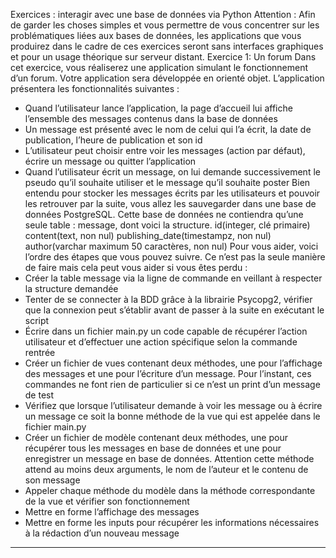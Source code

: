 Exercices : interagir avec une base de données via Python
Attention : Afin de garder les choses simples et vous permettre de vous concentrer sur les 
problématiques liées aux bases de données, les applications que vous produirez dans le cadre de 
ces exercices seront sans interfaces graphiques et pour un usage théorique sur serveur distant.
Exercice 1: Un forum
Dans cet exercice, vous réaliserez une application simulant le fonctionnement d’un forum. Votre 
application sera développée en orienté objet. L’application présentera les fonctionnalités suivantes
:
- Quand l’utilisateur lance l’application, la page d’accueil lui affiche l’ensemble des messages 
contenus dans la base de données
- Un message est présenté avec le nom de celui qui l’a écrit, la date de publication, l’heure de 
publication et son id
- L’utilisateur peut choisir entre voir les messages (action par défaut), écrire un message ou quitter 
l’application
- Quand l’utilisateur écrit un message, on lui demande successivement le pseudo qu’il souhaite 
utiliser et le message qu’il souhaite poster
Bien entendu pour stocker les messages écrits par les utilisateurs et pouvoir les retrouver par la 
suite, vous allez les sauvegarder dans une base de données PostgreSQL.
Cette base de données ne contiendra qu’une seule table
: message, dont voici la structure.
id(integer, clé primaire)
content(text, non nul)
publishing_date(timestampz, non nul)
author(varchar maximum 50 caractères, non nul) 
Pour vous aider, voici l’ordre des étapes que vous pouvez suivre. Ce n’est pas la seule manière de 
faire mais cela peut vous aider si vous êtes perdu
:
- Créer la table message via la ligne de commande en veillant à respecter la structure demandée
- Tenter de se connecter à la BDD grâce à la librairie Psycopg2, vérifier que la connexion peut 
s’établir avant de passer à la suite en exécutant le script
- Écrire dans un fichier main.py un code capable de récupérer l’action utilisateur et d’effectuer une 
action spécifique selon la commande rentrée
- Créer un fichier de vues contenant deux méthodes, une pour l’affichage des messages et une pour 
l’écriture d’un message. Pour l’instant, ces commandes ne font rien de particulier si ce n’est un print
d’un message de test
- Vérifiez que lorsque l’utilisateur demande à voir les message ou à écrire un message ce soit la 
bonne méthode de la vue qui est appelée dans le fichier main.py
- Créer un fichier de modèle contenant deux méthodes, une pour récupérer tous les messages en 
base de données et une pour enregistrer un message en base de données. Attention cette méthode 
attend au moins deux arguments, le nom de l’auteur et le contenu de son message
- Appeler chaque méthode du modèle dans la méthode correspondante de la vue et vérifier son 
fonctionnement
- Mettre en forme l’affichage des messages
- Mettre en forme les inputs pour récupérer les informations nécessaires à la rédaction d’un nouveau
message
-------------------------------------------------------------------------------------------------------
